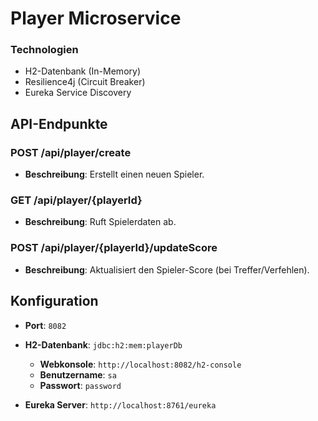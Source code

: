 # Player Microservice

### Technologien
- H2-Datenbank (In-Memory)
- Resilience4j (Circuit Breaker)
- Eureka Service Discovery


## API-Endpunkte

### **POST /api/player/create**
- **Beschreibung**: Erstellt einen neuen Spieler.

### **GET /api/player/{playerId}**
- **Beschreibung**: Ruft Spielerdaten ab.

### **POST /api/player/{playerId}/updateScore**
- **Beschreibung**: Aktualisiert den Spieler-Score (bei Treffer/Verfehlen).

## Konfiguration
- **Port**: `8082`
- **H2-Datenbank**: `jdbc:h2:mem:playerDb`
    - **Webkonsole**: `http://localhost:8082/h2-console`
    - **Benutzername**: `sa`
    - **Passwort**: `password`

- **Eureka Server**: `http://localhost:8761/eureka`
